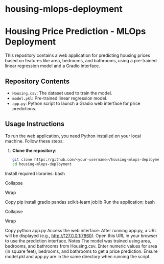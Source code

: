 # housing-mlops-deployment
# Housing Price Prediction - MLOps Deployment

This repository contains a web application for predicting housing prices based on features like area, bedrooms, and bathrooms, using a pre-trained linear regression model and a Gradio interface.

## Repository Contents
- `Housing.csv`: The dataset used to train the model.
- `model.pkl`: Pre-trained linear regression model.
- `app.py`: Python script to launch a Gradio web interface for price predictions.

## Usage Instructions
To run the web application, you need Python installed on your local machine. Follow these steps:

1. **Clone the repository**:
   ```bash
   git clone https://github.com/<your-username>/housing-mlops-deployment.git
   cd housing-mlops-deployment
Install required libraries:
bash

Collapse

Wrap

Copy
pip install gradio pandas scikit-learn joblib
Run the application:
bash

Collapse

Wrap

Copy
python app.py
Access the web interface:
After running app.py, a URL will be displayed (e.g., http://127.0.0.1:7860).
Open this URL in your browser to use the prediction interface.
Notes
The model was trained using area, bedrooms, and bathrooms from Housing.csv.
Enter numeric values for area (in square feet), bedrooms, and bathrooms to get a price prediction.
Ensure model.pkl and app.py are in the same directory when running the script.
